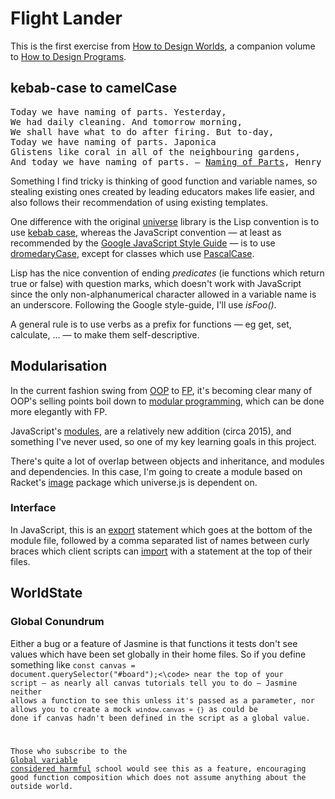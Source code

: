 <h1>Flight Lander</h1>

This is the first exercise from <a href="https://world.cs.brown.edu/1/htdw-v1.pdf">How to Design Worlds</a>,
a companion volume to <a href="https://htdp.org/">How to Design Programs</a>.

<h2>kebab-case to camelCase</h2>

<pre>Today we have naming of parts. Yesterday,
We had daily cleaning. And tomorrow morning,
We shall have what to do after firing. But to-day,
Today we have naming of parts. Japonica
Glistens like coral in all of the neighbouring gardens,
And today we have naming of parts. &mdash; <a href="https://www.poetrybyheart.org.uk/poems/naming-of-parts/">Naming of Parts</a>, Henry Reed</pre>

Something I find tricky is thinking of good function and variable names, so stealing existing ones created by leading
educators makes life easier, and also follows their recommendation of using existing templates.

One difference with the original <a href="https://docs.racket-lang.org/teachpack/2htdpuniverse.html#%28part._world-example%29">
universe</a> library is the Lisp convention is to use <a href="https://en.wiktionary.org/wiki/kebab_case">kebab case</a>,
whereas the JavaScript convention &mdash; at least as recommended by the
<a href="https://google.github.io/styleguide/jsguide.html">Google JavaScript Style Guide</a> &mdash; is to use
<a href="https://www.urbandictionary.com/define.php?term=dromedary%20case">dromedaryCase</a>, except for classes which use
<a href="https://techterms.com/definition/pascalcase">PascalCase</a>.

Lisp has the nice convention of ending <em>predicates</em> (ie functions which return true or false) with question marks, which
doesn't work with JavaScript since the only non-alphanumerical character allowed in a variable name is an underscore.
Following the Google style-guide, I'll use <em>isFoo()</em>.

A general rule is to use verbs as a prefix for functions &mdash; eg get, set, calculate, ... &mdash; to make them self-descriptive.

<h2>Modularisation</h2>

In the current fashion swing from <a href="https://en.wikipedia.org/wiki/Object-oriented_programming">OOP</a> to
<a href="https://en.wikipedia.org/wiki/Functional_programming">FP</a>, it's becoming clear many of OOP's selling points
boil down to <a href="https://en.wikipedia.org/wiki/Modular_programming">modular programming</a>, which can be done
more elegantly with FP.

JavaScript's <a href="https://developer.mozilla.org/en-US/docs/Web/JavaScript/Guide/Modules">modules</a>,
are a relatively new addition (circa 2015), and something I've never used, so one of my key learning goals in this project.

There's quite a lot of overlap between objects and inheritance, and modules and dependencies. In this case, I'm going to
create a module based on Racket's <a href="https://docs.racket-lang.org/teachpack/2htdpimage.html">image</a> package which
universe.js is dependent on.

<h3>Interface</h3>

In JavaScript, this is an <a href="https://developer.mozilla.org/en-US/docs/web/javascript/reference/statements/export">
export</a> statement which goes at the bottom of the module file, followed by a comma separated list of names 
between curly braces which client scripts can 
<a href="https://developer.mozilla.org/en-US/docs/Web/JavaScript/Reference/Statements/import">import</a> with a
statement at the top of their files.

<h2>WorldState</h2>

<h3>Global Conundrum</h3>

Either a bug or a feature of Jasmine is that functions it tests don't see values which have been set globally in their 
home files. So if you define something like <code>const canvas = document.querySelector("#board");<\code> 
near the top of your script &mdash; as nearly all canvas tutorials tell you to do &mdash; Jasmine neither allows a 
function to see this unless it's passed as a parameter, nor allows you to create a mock <code>window.canvas = {}</code> as could be
done if canvas hadn't been defined in the script as a global value.

Those who subscribe to the <a href="https://dl.acm.org/doi/10.1145/953353.953355">Global variable considered harmful</a>
school would see this as a feature, encouraging good function composition which does not assume anything about the outside
world.


